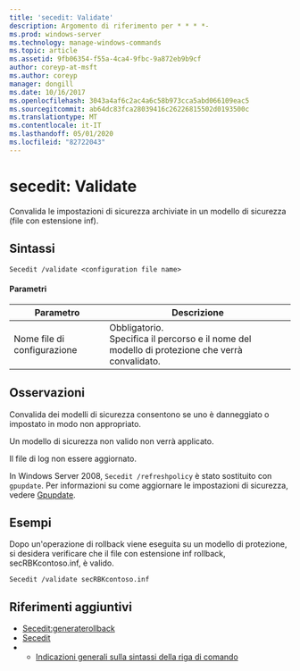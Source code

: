```yaml
---
title: 'secedit: Validate'
description: Argomento di riferimento per * * * *-
ms.prod: windows-server
ms.technology: manage-windows-commands
ms.topic: article
ms.assetid: 9fb06354-f55a-4ca4-9fbc-9a872eb9b9cf
author: coreyp-at-msft
ms.author: coreyp
manager: dongill
ms.date: 10/16/2017
ms.openlocfilehash: 3043a4af6c2ac4a6c58b973cca5abd066109eac5
ms.sourcegitcommit: ab64dc83fca28039416c26226815502d0193500c
ms.translationtype: MT
ms.contentlocale: it-IT
ms.lasthandoff: 05/01/2020
ms.locfileid: "82722043"
---
```

# <a name="seceditvalidate"></a>secedit: Validate



Convalida le impostazioni di sicurezza archiviate in un modello di sicurezza (file con estensione inf).

## <a name="syntax"></a>Sintassi

```
Secedit /validate <configuration file name>  

```

#### <a name="parameters"></a>Parametri

|Parametro|Descrizione|
|---------|-----------|
|Nome file di configurazione|Obbligatorio.</br>Specifica il percorso e il nome del modello di protezione che verrà convalidato.|

## <a name="remarks"></a>Osservazioni

Convalida dei modelli di sicurezza consentono se uno è danneggiato o impostato in modo non appropriato.

Un modello di sicurezza non valido non verrà applicato.

Il file di log non essere aggiornato.

In Windows Server 2008, `Secedit /refreshpolicy` è stato sostituito con `gpupdate`. Per informazioni su come aggiornare le impostazioni di sicurezza, vedere [Gpupdate](gpupdate.md).

## <a name="examples"></a>Esempi

Dopo un'operazione di rollback viene eseguita su un modello di protezione, si desidera verificare che il file con estensione inf rollback, secRBKcontoso.inf, è valido.
```
Secedit /validate secRBKcontoso.inf
```

## <a name="additional-references"></a>Riferimenti aggiuntivi

-   [Secedit:generaterollback](secedit-generaterollback.md)
-   [Secedit](secedit.md)
-   - [Indicazioni generali sulla sintassi della riga di comando](command-line-syntax-key.md)